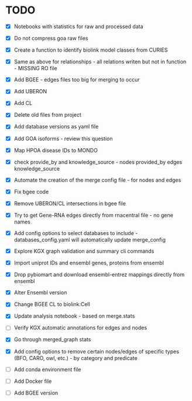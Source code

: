 # TODO
- [x] Notebooks with statistics for raw and processed data
- [x] Do not compress goa raw files
- [x] Create a function to identify biolink model classes from CURIES
- [x] Same as above for relationships - all relations writen but not in function - MISSING RO file
- [x] Add BGEE - edges files too big for merging to occur
- [x] Add UBERON
- [x] Add CL
- [x] Delete old files from project
- [x] Add database versions as yaml file
- [x] Add GOA isoforms - review this question
- [x] Map HPOA disease IDs to MONDO
- [x] check provide_by and knowledge_source - nodes provided_by edges knowledge_source
- [x] Automate the creation of the merge config file - for nodes and edges
- [x] Fix bgee code 
- [x] Remove UBERON/CL intersections in bgee file
- [x] Try to get Gene-RNA edges directly from rnacentral file - no gene names
- [x] Add config options to select databases to include - databases_config.yaml will automatically update merge_config
- [x] Explore KGX graph validation and summary cli commands
- [x] Import uniprot IDs and ensembl genes, proteins from ensembl
- [x] Drop pybiomart and download ensembl-entrez mappings directly from ensembl
- [x] Alter Ensembl version
- [x] Change BGEE CL to biolink:Cell
- [x] Update analysis notebook - based on merge.stats
- [ ] Verify KGX automatic annotations for edges and nodes
- [x] Go through merged_graph stats
- [x] Add config options to remove certain nodes/edges of specific types (BFO, CARO, owl, etc.) - by category and predicate
- [ ] Add conda environment file
- [ ] Add Docker file
- [ ] Add BGEE version

